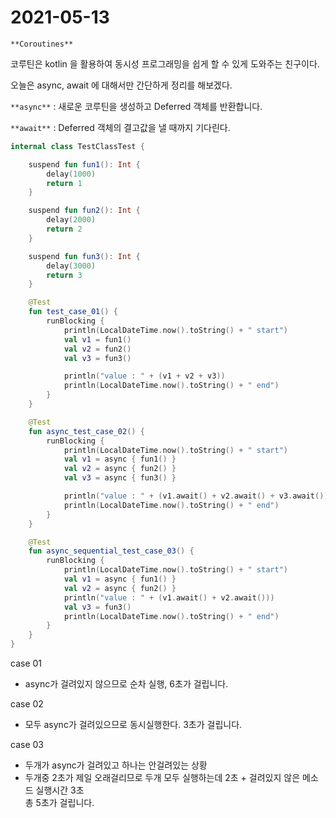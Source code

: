 # 2021-05-13

`**Coroutines**`

코루틴은 kotlin 을 활용하여 동시성 프로그래밍을 쉽게 할 수 있게 도와주는 친구이다.

오늘은 async, await 에 대해서만 간단하게 정리를 해보겠다.

`**async**` : 새로운 코루틴을 생성하고 Deferred 객체를 반환합니다.

`**await**` : Deferred 객체의 결고값을 낼 때까지 기다린다.

```kotlin
internal class TestClassTest {

    suspend fun fun1(): Int {
        delay(1000)
        return 1
    }

    suspend fun fun2(): Int {
        delay(2000)
        return 2
    }

    suspend fun fun3(): Int {
        delay(3000)
        return 3
    }

    @Test
    fun test_case_01() {
        runBlocking {
            println(LocalDateTime.now().toString() + " start")
            val v1 = fun1()
            val v2 = fun2()
            val v3 = fun3()

            println("value : " + (v1 + v2 + v3))
            println(LocalDateTime.now().toString() + " end")
        }
    }

    @Test
    fun async_test_case_02() {
        runBlocking {
            println(LocalDateTime.now().toString() + " start")
            val v1 = async { fun1() }
            val v2 = async { fun2() }
            val v3 = async { fun3() }

            println("value : " + (v1.await() + v2.await() + v3.await()))
            println(LocalDateTime.now().toString() + " end")
        }
    }

    @Test
    fun async_sequential_test_case_03() {
        runBlocking {
            println(LocalDateTime.now().toString() + " start")
            val v1 = async { fun1() }
            val v2 = async { fun2() }
            println("value : " + (v1.await() + v2.await()))
            val v3 = fun3()
            println(LocalDateTime.now().toString() + " end")
        }
    }
}
```

case 01

- async가 걸려있지 않으므로 순차 실행, 6초가 걸립니다.

case 02

- 모두 async가 걸려있으므로 동시실행한다. 3초가 걸립니다.

case 03

- 두개가 async가 걸려있고 하나는 안걸려있는 상황
- 두개중 2초가 제일 오래걸리므로 두개 모두 실행하는데 2초 + 걸려있지 않은 메소드 실행시간 3초    
총 5초가 걸립니다.